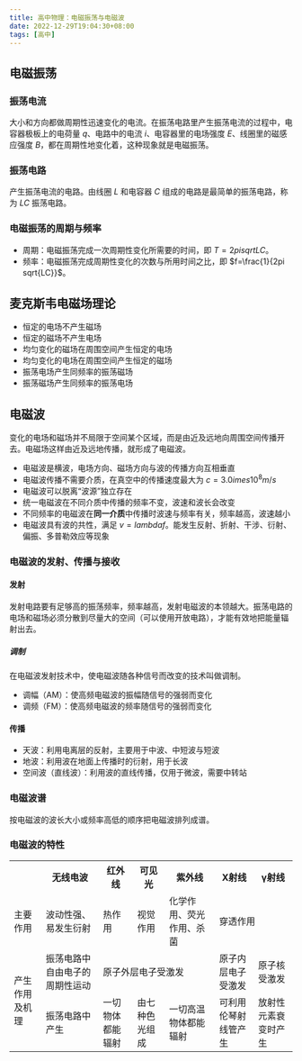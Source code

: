 ```yaml
---
title: 高中物理：电磁振荡与电磁波
date: 2022-12-29T19:04:30+08:00
tags: [高中]
---
```


## 电磁振荡

### 振荡电流

大小和方向都做周期性迅速变化的电流。在振荡电路里产生振荡电流的过程中，电容器极板上的电荷量 $q$、电路中的电流 $i$、电容器里的电场强度 $E$、线圈里的磁感应强度 $B$，都在周期性地变化着，这种现象就是电磁振荡。

### 振荡电路

产生振荡电流的电路。由线圈 $L$ 和电容器 $C$ 组成的电路是最简单的振荡电路，称为 $LC$ 振荡电路。

### 电磁振荡的周期与频率

- 周期：电磁振荡完成一次周期性变化所需要的时间，即 $T=2pi sqrt{LC}$。
- 频率：电磁振荡完成周期性变化的次数与所用时间之比，即 $f=\frac{1}{2pi sqrt{LC}}$。

## 麦克斯韦电磁场理论

- 恒定的电场不产生磁场
- 恒定的磁场不产生电场
- 均匀变化的磁场在周围空间产生恒定的电场
- 均匀变化的电场在周围空间产生恒定的磁场
- 振荡电场产生同频率的振荡磁场
- 振荡磁场产生同频率的振荡电场

## 电磁波

变化的电场和磁场并不局限于空间某个区域，而是由近及远地向周围空间传播开去。电磁场这样由近及远地传播，就形成了电磁波。

- 电磁波是横波，电场方向、磁场方向与波的传播方向互相垂直
- 电磁波传播不需要介质，在真空中的传播速度最大为 $c=3.0	imes 10^8 m/s$
- 电磁波可以脱离“波源”独立存在
- 统一电磁波在不同介质中传播的频率不变，波速和波长会改变
- 不同频率的电磁波在**同一介质**中传播时波速与频率有关，频率越高，波速越小
- 电磁波具有波的共性，满足 $v=lambda f$。能发生反射、折射、干涉、衍射、偏振、多普勒效应等现象

### 电磁波的发射、传播与接收

#### 发射

发射电路要有足够高的振荡频率，频率越高，发射电磁波的本领越大。振荡电路的电场和磁场必须分散到尽量大的空间（可以使用开放电路），才能有效地把能量辐射出去。

##### 调制

在电磁波发射技术中，使电磁波随各种信号而改变的技术叫做调制。

- 调幅（AM）：使高频电磁波的振幅随信号的强弱而变化
- 调频（FM）：使高频电磁波的频率随信号的强弱而变化

#### 传播

- 天波：利用电离层的反射，主要用于中波、中短波与短波
- 地波：利用波在地面上传播时的衍射，用于长波
- 空间波（直线波）：利用波的直线传播，仅用于微波，需要中转站

### 电磁波谱

按电磁波的波长大小或频率高低的顺序把电磁波排列成谱。

### 电磁波的特性

<table>
<tr><th></th><th>无线电波</th><th>红外线</th><th>可见光</th><th>紫外线</th><th>X射线</th><th>γ射线</th></tr>
<tr><td>主要作用</td><td>波动性强、易发生衍射</td><td>热作用</td><td>视觉作用</td><td>化学作用、荧光作用、杀菌</td><td colspan=2>穿透作用</td></tr>
  <tr><td rowspan=2>产生作用及机理</td><td>振荡电路中自由电子的周期性运动</td><td colspan=3>原子外层电子受激发</td><td>原子内层电子受激发</td><td>原子核受激发</td></tr>
  <tr><td>振荡电路中产生</td><td>一切物体都能辐射</td><td>由七种色光组成</td><td>一切高温物体都能辐射</td><td>可利用伦琴射线管产生</td><td>放射性元素衰变时产生</td></tr>
</table>

